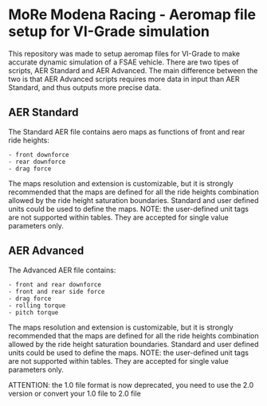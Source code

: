 # MoRe Modena Racing - Aeromap file setup for VI-Grade simulation

This repository was made to setup aeromap files for VI-Grade to make accurate dynamic simulation of a FSAE vehicle.
There are two tipes of scripts, AER Standard and AER Advanced. The main difference between the two is that AER Advanced scripts requires more data in input than AER Standard, and thus outputs more precise data.


## AER Standard

The Standard AER file contains aero maps as functions of front and rear ride heights:

    - front downforce
    - rear downforce
    - drag force

The maps resolution and extension is customizable, but it is strongly recommended that the maps are defined for
all the ride heights combination allowed by the ride height saturation boundaries. Standard and user defined units could be used to define the maps.
NOTE: the user-defined unit tags are not supported within tables. They are accepted for single value parameters only.

## AER Advanced

The Advanced AER file contains:

    - front and rear downforce
    - front and rear side force
    - drag force
    - rolling torque
    - pitch torque

The maps resolution and extension is customizable, but it is strongly recommended that the maps are defined for all the ride heights combination allowed by the ride height saturation boundaries. Standard and user defined units could be used to define the maps.
NOTE: the user-defined unit tags are not supported within tables. They are accepted for single value parameters only.

ATTENTION: the 1.0 file format is now deprecated, you need to use the 2.0 version or convert your 1.0 file to 2.0 file

